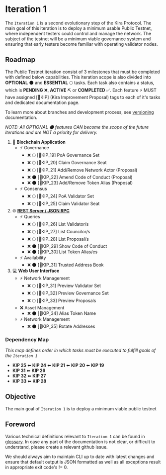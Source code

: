 
# Iteration 1

The `Iteration 1` is a second evolutionary step of the Kira Protocol. The main goal of this iteration is to deploy a minimum usable Public Testnet, where independent testers could control and manage the network. The subject of the testnet will be a minimum viable governance system and ensuring that early testers become familiar with operating validator nodes.

## Roadmap

The Public Testnet iteration consist of 3 milestones that must be completed with defined below capabilities. This iteration scope is also divided into **OPTIONAL** :new_moon: and **ESSENTIAL** :full_moon: tasks. Each task also contains a status, which is **PENDING** :x:, **ACTIVE** :pick: or **COMPLETED** :white_check_mark:. Each feature :zap: MUST have assigned [:bookmark:KIP] (Kira Improvement Proposal) tags to each of it's tasks and dedicated documentation page.

To learn more about branches and development process, see [versioning](../versioning.md) documentation.

_NOTE: All OPTIONAL :new_moon: features CAN become the scope of the future iterations and are NOT a priority for delivery._

1. :link: **Blockchain Application**
   * :zap: Governance
     * :x: :full_moon: [:bookmark:KIP_19] PoA Governance Set
     * :x: :full_moon: [:bookmark:KIP_20] Claim Governance Seat
     * :x: :full_moon: [:bookmark:KIP_21] Add/Remove Network Actor (Proposal)
     * :x: :new_moon: [:bookmark:KIP_22] Amend Code of Conduct (Proposal)
     * :x: :new_moon: [:bookmark:KIP_23] Add/Remove Token Alias (Proposal)
   * :zap: Consensus
     * :x: :full_moon: [:bookmark:KIP_24] PoA Validator Set
     * :x: :full_moon: [:bookmark:KIP_25] Claim Validator Seat  
2. :globe_with_meridians: **[REST Server / JSON RPC](../rpc/README.md)**
   * :zap: Queries 
      * :x: :full_moon: [:bookmark:KIP_26] List Validator/s
      * :x: :full_moon: [:bookmark:KIP_27] List Councilor/s
      * :x: :full_moon: [:bookmark:KIP_28] List Proposal/s
      * :x: :new_moon: [:bookmark:KIP_29] Show Code of Conduct
      * :x: :new_moon: [:bookmark:KIP_30] List Token Alias/es
   * :zap: Availability
      * :x: :new_moon: [:bookmark:KIP_31] Trusted Address Book
3. :computer: **Web User Interface**  
   * :zap: Network Management
      * :x: :full_moon: [:bookmark:KIP_31] Preview Validator Set
      * :x: :full_moon: [:bookmark:KIP_32] Preview Governance Set
      * :x: :full_moon: [:bookmark:KIP_33] Preview Proposals
   * :x: Asset Management
      * :x: :new_moon: [:bookmark:KIP_34] Alias Token Name
   * :zap: Network Management
      * :x: :new_moon: [:bookmark:KIP_35] Rotate Addresses 

### Dependency Map

_This map defines order in which tasks must be executed to fulfill goals of the `Iteration 1`_

* **KIP 25** ⬅ **KIP 24** ⬅ **KIP 21** ⬅ **KIP 20** ⬅ **KIP 19**
* **KIP 31** ⬅ **KIP 26**
* **KIP 32** ⬅ **KIP 27**
* **KIP 33** ⬅ **KIP 28**

## Objective

The main goal of `Iteration 1` is to deploy a minimum viable public testnet

## Foreword

Various technical definitions relevant to `Iteration 1` can be found in [glossary](../glossary.md). In case any part of the documentation is not clear, or difficult to understand, please create a relevant github issue.

We should always aim to maintain CLI up to date with latest changes and ensure that default output is JSON formatted as well as all exceptions result in appropriate exit code's != 0.


